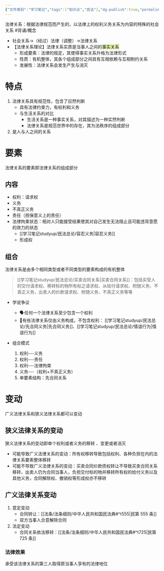```yaml
---
{"文件类别":"学习笔记","tags":["知识点","民法"],"dg-publish":true,"permalink":"/学习笔记studyup/民法总论/法律关系/","dgPassFrontmatter":true,"created":"2024-07-06T10:28:13.804+08:00","updated":"2024-10-26T13:03:40.463+08:00"}
---
```


法律关系：根据法律规范而产生的，以法律上的权利义务关系为内容的特殊的社会关系 #背诵/概念 
- 社会关系→（经过）法律（调整）→法律关系
- 【法律关系理论】法律关系实质是当事人之间的<span style="background:rgba(205, 244, 105, 0.55)">事实关系</span>
	- 形成要素：法律的规定，其使得事实关系升格为法律形式
	- 性质：有机整体，其各个组成部分之间具有互相依赖与互相制约关系
	- 发展性：法律关系会发生产生与消灭
# 特点
1. 法律关系具有规范性，包含了应然判断
	- 具有法律约束力，有权利和义务
	- 与生活关系的对比
		- 生活关系是一种事实关系，对其描述为一种实然判断
		- 法律关系是规范世界中的存在，其为法秩序的组成部分
2. 是人与人之间的关系
# 要素
法律关系的要素即法律关系的组成部分
## 内容
- 权利：请求权
- 义务
- 不真正义务
- 责任（担保意义上的责任）
- 法律拘束状态：相对人只能接受结果使其对自己发生无法阻止且可能违背意愿的效力的状态
	- [[学习笔记studyup/民法总论/容忍义务\|容忍义务]]
	- 形成权
## 组合
法律关系是由多个相同类型或者不同类型的要素构成的有机整体
> [[学习笔记studyup/民法总论/买卖合同关系\|买卖合同关系]]：包括买受人的交付请求权、移转标的物所有权之请求权、从给付请求权、附随义务、不真正义务，出卖人的价款请求权、附随义务、不真正义务等等

- 学说争议
	- 🗣️任何一个法律关系至少包含一个权利
	- 🐨有些法律关系仅由义务构成，不包含权利： [[学习笔记studyup/民法总论/先合同义务\|先合同义务]]、[[学习笔记studyup/民法总论/情谊行为\|情谊行为]]

- 组合模式
	1. 权利---义务
	2. 权利---责任
	3. 权利---法律拘束
	4. 义务---（权利+不真正义务）
	5. 单要素结构：先合同关系
# 变动
广义法律关系和狭义法律关系都可以变动
## 狭义法律关系的变动
狭义法律关系的变动即单个权利或者义务的移转 、变更或者消灭
- 可能导致广义法律关系的变动：所有权移转导致包括权利、各种负担在内的法律关系要素整体移转
- 可能不导致广义法律关系的变动：买卖合同价款债权转让不导致买卖合同关系移转，出卖人仍为合同当事人，负担交付标的物并移转所有权的给付义务以及其他义务，合同解除权、撤销权等形成权亦不移转
## 广义法律关系变动
1. 意定变动
	- 合同转让：[[法条/法条细则/中华人民共和国民法典#^t555\|民第 555 条]]
	- 双方当事人合意解除合同
2. 法定变动
	- 合同关系依法移转：[[法条/法条细则/中华人民共和国民法典#^t725\|民第 725 条]]
### 法律效果
承受该法律关系的第三人取得原当事人享有的法律地位
